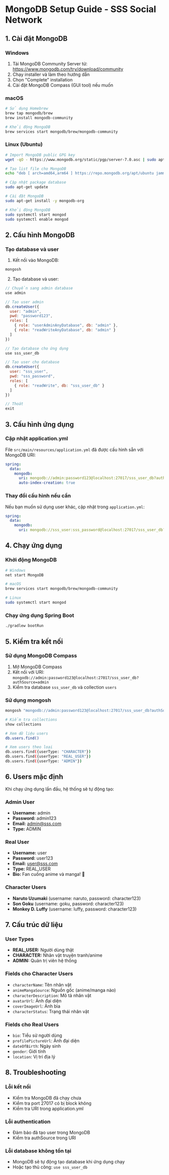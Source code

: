 # MongoDB Setup Guide - SSS Social Network

## 1. Cài đặt MongoDB

### Windows
1. Tải MongoDB Community Server từ: https://www.mongodb.com/try/download/community
2. Chạy installer và làm theo hướng dẫn
3. Chọn "Complete" installation
4. Cài đặt MongoDB Compass (GUI tool) nếu muốn

### macOS
```bash
# Sử dụng Homebrew
brew tap mongodb/brew
brew install mongodb-community

# Khởi động MongoDB
brew services start mongodb/brew/mongodb-community
```

### Linux (Ubuntu)
```bash
# Import MongoDB public GPG key
wget -qO - https://www.mongodb.org/static/pgp/server-7.0.asc | sudo apt-key add -

# Tạo list file cho MongoDB
echo "deb [ arch=amd64,arm64 ] https://repo.mongodb.org/apt/ubuntu jammy/mongodb-org/7.0 multiverse" | sudo tee /etc/apt/sources.list.d/mongodb-org-7.0.list

# Cập nhật package database
sudo apt-get update

# Cài đặt MongoDB
sudo apt-get install -y mongodb-org

# Khởi động MongoDB
sudo systemctl start mongod
sudo systemctl enable mongod
```

## 2. Cấu hình MongoDB

### Tạo database và user
1. Kết nối vào MongoDB:
```bash
mongosh
```

2. Tạo database và user:
```javascript
// Chuyển sang admin database
use admin

// Tạo user admin
db.createUser({
  user: "admin",
  pwd: "password123",
  roles: [
    { role: "userAdminAnyDatabase", db: "admin" },
    { role: "readWriteAnyDatabase", db: "admin" }
  ]
})

// Tạo database cho ứng dụng
use sss_user_db

// Tạo user cho database
db.createUser({
  user: "sss_user",
  pwd: "sss_password",
  roles: [
    { role: "readWrite", db: "sss_user_db" }
  ]
})

// Thoát
exit
```

## 3. Cấu hình ứng dụng

### Cập nhật application.yml
File `src/main/resources/application.yml` đã được cấu hình sẵn với MongoDB URI:

```yaml
spring:
  data:
    mongodb:
      uri: mongodb://admin:password123@localhost:27017/sss_user_db?authSource=admin&retryWrites=true&w=majority
      auto-index-creation: true
```

### Thay đổi cấu hình nếu cần
Nếu bạn muốn sử dụng user khác, cập nhật trong `application.yml`:

```yaml
spring:
  data:
    mongodb:
      uri: mongodb://sss_user:sss_password@localhost:27017/sss_user_db?authSource=admin&retryWrites=true&w=majority
```

## 4. Chạy ứng dụng

### Khởi động MongoDB
```bash
# Windows
net start MongoDB

# macOS
brew services start mongodb/brew/mongodb-community

# Linux
sudo systemctl start mongod
```

### Chạy ứng dụng Spring Boot
```bash
./gradlew bootRun
```

## 5. Kiểm tra kết nối

### Sử dụng MongoDB Compass
1. Mở MongoDB Compass
2. Kết nối với URI: `mongodb://admin:password123@localhost:27017/sss_user_db?authSource=admin`
3. Kiểm tra database `sss_user_db` và collection `users`

### Sử dụng mongosh
```bash
mongosh "mongodb://admin:password123@localhost:27017/sss_user_db?authSource=admin"

# Kiểm tra collections
show collections

# Xem dữ liệu users
db.users.find()

# Xem users theo loại
db.users.find({userType: "CHARACTER"})
db.users.find({userType: "REAL_USER"})
db.users.find({userType: "ADMIN"})
```

## 6. Users mặc định

Khi chạy ứng dụng lần đầu, hệ thống sẽ tự động tạo:

### Admin User
- **Username:** admin
- **Password:** admin123
- **Email:** admin@sss.com
- **Type:** ADMIN

### Real User
- **Username:** user
- **Password:** user123
- **Email:** user@sss.com
- **Type:** REAL_USER
- **Bio:** Fan cuồng anime và manga! 🎌

### Character Users
- **Naruto Uzumaki** (username: naruto, password: character123)
- **Son Goku** (username: goku, password: character123)
- **Monkey D. Luffy** (username: luffy, password: character123)

## 7. Cấu trúc dữ liệu

### User Types
- **REAL_USER:** Người dùng thật
- **CHARACTER:** Nhân vật truyện tranh/anime
- **ADMIN:** Quản trị viên hệ thống

### Fields cho Character Users
- `characterName`: Tên nhân vật
- `animeMangaSource`: Nguồn gốc (anime/manga nào)
- `characterDescription`: Mô tả nhân vật
- `avatarUrl`: Ảnh đại diện
- `coverImageUrl`: Ảnh bìa
- `characterStatus`: Trạng thái nhân vật

### Fields cho Real Users
- `bio`: Tiểu sử người dùng
- `profilePictureUrl`: Ảnh đại diện
- `dateOfBirth`: Ngày sinh
- `gender`: Giới tính
- `location`: Vị trí địa lý

## 8. Troubleshooting

### Lỗi kết nối
- Kiểm tra MongoDB đã chạy chưa
- Kiểm tra port 27017 có bị block không
- Kiểm tra URI trong application.yml

### Lỗi authentication
- Đảm bảo đã tạo user trong MongoDB
- Kiểm tra authSource trong URI

### Lỗi database không tồn tại
- MongoDB sẽ tự động tạo database khi ứng dụng chạy
- Hoặc tạo thủ công: `use sss_user_db`
